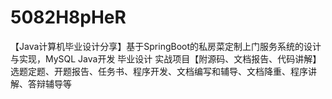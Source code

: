 # 5082H8pHeR
【Java计算机毕业设计分享】基于SpringBoot的私房菜定制上门服务系统的设计与实现，MySQL Java开发 毕业设计 实战项目【附源码、文档报告、代码讲解】选题定题、开题报告、任务书、程序开发、文档编写和辅导、文档降重、程序讲解、答辩辅导等
